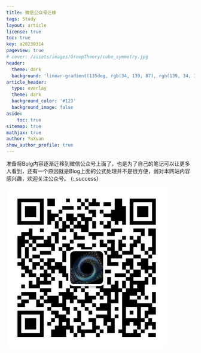 ```yaml
---
title: 微信公众号迁移
tags: Study 
layout: article
license: true
toc: true
key: a20230314
pageview: true
# cover: /assets/images/GroupTheory/cube_symmetry.jpg
header:
  theme: dark
  background: 'linear-gradient(135deg, rgb(34, 139, 87), rgb(139, 34, 139))'
article_header:
  type: overlay
  theme: dark
  background_color: '#123'
  background_image: false
aside:
    toc: true
sitemap: true
mathjax: true
author: YuXuan
show_author_profile: true
---
```

准备将Bolg内容逐渐迁移到微信公众号上面了，也是为了自己的笔记可以让更多人看到，还有一个原因就是Blog上面的公式处理并不是很方便，弱对本网站内容感兴趣，欢迎关注公众号。
{:.success}

![png](/assets/images/qrcode.jpg)
<!--more-->



